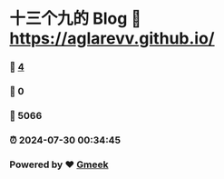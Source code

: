 # 十三个九的 Blog :link: https://aglarevv.github.io/ 
### :page_facing_up: [4](https://aglarevv.github.io//tag.html) 
### :speech_balloon: 0 
### :hibiscus: 5066 
### :alarm_clock: 2024-07-30 00:34:45 
### Powered by :heart: [Gmeek](https://github.com/Meekdai/Gmeek)
